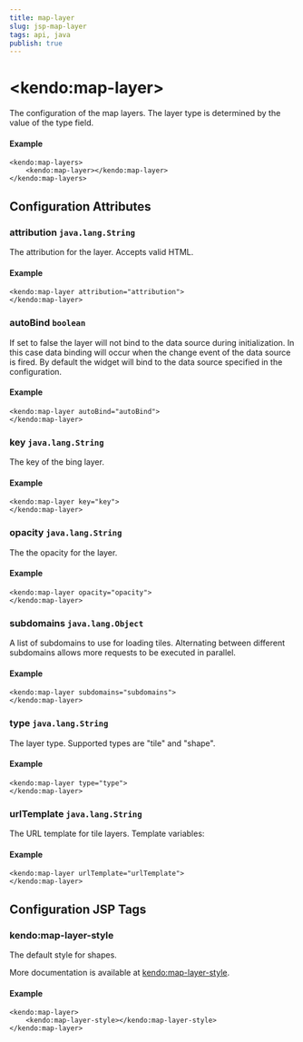 ```yaml
---
title: map-layer
slug: jsp-map-layer
tags: api, java
publish: true
---
```


# \<kendo:map-layer\>

The configuration of the map layers.
The layer type is determined by the value of the type field.

#### Example
    <kendo:map-layers>
        <kendo:map-layer></kendo:map-layer>
    </kendo:map-layers>

## Configuration Attributes

### attribution `java.lang.String`

The attribution for the layer. Accepts valid HTML.

#### Example
    <kendo:map-layer attribution="attribution">
    </kendo:map-layer>

### autoBind `boolean`

If set to false the layer will not bind to the data source during initialization. In this case data binding will occur when the change event of the
data source is fired. By default the widget will bind to the data source specified in the configuration.

#### Example
    <kendo:map-layer autoBind="autoBind">
    </kendo:map-layer>

### key `java.lang.String`

The key of the bing layer.

#### Example
    <kendo:map-layer key="key">
    </kendo:map-layer>

### opacity `java.lang.String`

The the opacity for the layer.

#### Example
    <kendo:map-layer opacity="opacity">
    </kendo:map-layer>

### subdomains `java.lang.Object`

A list of subdomains to use for loading tiles.
Alternating between different subdomains allows more requests to be executed in parallel.

#### Example
    <kendo:map-layer subdomains="subdomains">
    </kendo:map-layer>

### type `java.lang.String`

The layer type. Supported types are "tile" and "shape".

#### Example
    <kendo:map-layer type="type">
    </kendo:map-layer>

### urlTemplate `java.lang.String`

The URL template for tile layers. Template variables:

#### Example
    <kendo:map-layer urlTemplate="urlTemplate">
    </kendo:map-layer>


##  Configuration JSP Tags

### kendo:map-layer-style

The default style for shapes.

More documentation is available at [kendo:map-layer-style](/kendo-ui/api/wrappers/jsp/map/layer-style).

#### Example

    <kendo:map-layer>
        <kendo:map-layer-style></kendo:map-layer-style>
    </kendo:map-layer>

